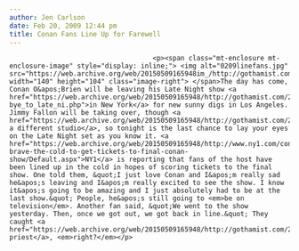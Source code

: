 ```yaml
---
author: Jen Carlson
date: Feb 20, 2009 12:44 pm
title: Conan Fans Line Up for Farewell
---
```


	
										<p><span class="mt-enclosure mt-enclosure-image" style="display: inline;"> <img alt="0209linefans.jpg" src="https://web.archive.org/web/20150509165948im_/http://gothamist.com/attachments/arts_jen/0209linefans.jpg" width="140" height="104" class="image-right"> </span>The day has come, Conan O&apos;Brien will be leaving his Late Night show <a href="https://web.archive.org/web/20150509165948/http://gothamist.com/2009/02/19/mayor_mike_says_good-bye_to_late_ni.php">in New York</a> for new sunny digs in Los Angeles. Jimmy Fallon will be taking over, though <a href="https://web.archive.org/web/20150509165948/http://gothamist.com/2009/02/19/fallons_new_studio_is_sue_simmonss.php">in a different studio</a>, so tonight is the last chance to lay your eyes on the Late Night set as you know it. <a href="https://web.archive.org/web/20150509165948/http://www.ny1.com/content/top_stories/94301/fans-brave-the-cold-to-get-tickets-to-final-conan-show/Default.aspx">NY1</a> is reporting that fans of the host have been lined up in the cold in hopes of scoring tickets to the final show. One told them, &quot;I just love Conan and I&apos;m really sad he&apos;s leaving and I&apos;m really excited to see the show. I know it&apos;s going to be amazing and I just absolutely had to be at the last show.&quot; People, he&apos;s still going to <em>be on television</em>. Another fan said, &quot;We went to the show yesterday. Then, once we got out, we got back in line.&quot; They caught <a href="https://web.archive.org/web/20150509165948/http://gothamist.com/2007/11/09/conan_stalker_f.php">that priest</a>, <em>right?</em></p>					
										
									
				